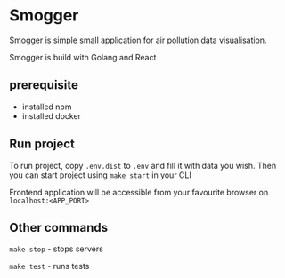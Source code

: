 # Smogger

Smogger is simple small application for air pollution data visualisation.

Smogger is build with Golang and React

## prerequisite
- installed npm
- installed docker

## Run project
To run project, copy `.env.dist` to `.env` and fill it with data you wish.
Then you can start project using `make start` in your CLI

Frontend application will be accessible from your favourite browser on `localhost:<APP_PORT>`

## Other commands
`make stop` - stops servers

`make test` - runs tests